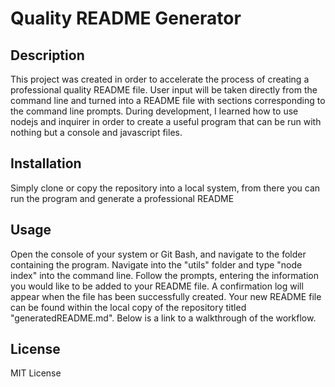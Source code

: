 # Quality README Generator

## Description

This project was created in order to accelerate the process of creating a professional quality README file. User input will be taken directly from the command line and turned into a README file with sections corresponding to the command line prompts. During development, I learned how to use nodejs and inquirer in order to create a useful program that can be run with nothing but a console and javascript files.

## Installation

Simply clone or copy the repository into a local system, from there you can run the program and generate a professional README

## Usage

Open the console of your system or Git Bash, and navigate to the folder containing the program. Navigate into the "utils" folder and type "node index" into the command line. Follow the prompts, entering the information you would like to be added to your README file. A confirmation log will appear when the file has been successfully created. Your new README file can be found within the local copy of the repository titled "generatedREADME.md". Below is a link to a walkthrough of the workflow.


## License

MIT License
